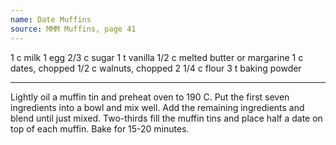 ```yaml
---
name: Date Muffins
source: MMM Muffins, page 41
---
```


1 c milk
1 egg
2/3 c sugar
1 t vanilla
1/2 c melted butter or margarine
1 c dates, chopped
1/2 c walnuts, chopped
2 1/4 c flour
3 t baking powder

---

Lightly oil a muffin tin and preheat oven to 190 C.
Put the first seven ingredients into a bowl and mix well.  Add the remaining ingredients and blend until just mixed.  Two-thirds fill the muffin tins and place half a date on top of each muffin.  Bake for 15-20 minutes.


